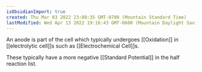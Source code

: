 ```yaml
---
isObsidianImport: true
created: Thu Mar 03 2022 23:08:35 GMT-0700 (Mountain Standard Time)
lastModified: Wed Apr 13 2022 19:16:43 GMT-0600 (Mountain Daylight Saving Time)
---
```

An anode is part of the cell which typically undergoes [[Oxidation]] in [[electrolytic cell]]s such as [[Electrochemical Cell]]s.

These typically have a more negative [[Standard Potential]] in the half reaction list.